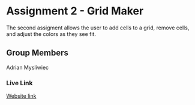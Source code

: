 # Assignment 2 - Grid Maker
The second assigment allows the user to add cells to a grid, remove cells, and adjust the colors as they see fit.

## Group Members
Adrian Mysliwiec

### Live Link
[Website link](https://mysliwiecadrian.github.io/assignment-1-zoo/)
